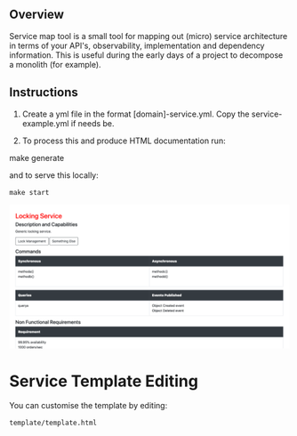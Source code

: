 ## Overview

Service map tool is a small tool for mapping out (micro) service architecture in terms of your API's, observability, implementation and dependency information.  This is useful during the early days of a project to decompose a monolith (for example).


## Instructions

1. Create a yml file in the format [domain]-service.yml. Copy the service-example.yml if needs be.

2. To process this and produce HTML documentation run:

make generate

and to serve this locally:

```
make start
```

![Screenshot](./screenshot.png "Screenshot")

# Service Template Editing

You can customise the template by  editing:

```
template/template.html
```